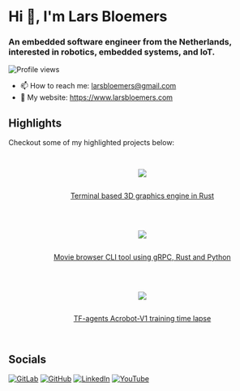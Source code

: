 <style type="text/css">
.root {
    --highlight-box-width: 800px;
}

.highlights~ul~ul {
    display: flex;
    justify-content: space-evenly;
    list-style-type: none;
    max-width: 800px;
}

.highlights~ul>li {
    display: flex;
    flex-direction: column;
    align-items: center;
    padding: 1rem;
    width: (var(--highlight-box-width) - 3rem) / 3;
    height: max-content;
}

.highlights~ul>li>iframe {
    left: 0;
    top: 0;
    width: 100%;
    height: 100%;
}

.highlights~ul>li>a {
    padding-top: 1rem;
    font-weight: 700;
    font-size: large;
    color: inherit;
}

.highlights~ul>li>a::before {
    content: "🔗";
    margin-right: 0.5rem;
}

.highlights~ul>li>a:hover {
    text-decoration: underline;
}

@media (max-width: 800px) {
    .highlights~ul {
        flex-direction: column;
    }

    .highlights~ul>li {
        margin-bottom: 1rem;
        width: auto;
        height: 20vh;
    }
}
</style>

# Hi 👋, I'm Lars Bloemers

### An embedded software engineer from the Netherlands, interested in robotics, embedded systems, and IoT.

![Profile views](https://komarev.com/ghpvc/?username=larsbl00&label=Profile%20views&color=0e75b6&style=flat)

- 📫 How to reach me: <larsbloemers@gmail.com>
- 🔗 My website: <https://www.larsbloemers.com>

## Highlights

Checkout some of my highlighted projects below:

<span class="highlights">
</span>

- [![](https://img.youtube.com/vi/2buXAn24arg/hqdefault.jpg)](https://www.youtube.com/embed/2buXAn24arg?si=AaggNpbxF3_dw5jp)

  [Terminal based 3D graphics engine in Rust](https://gitlab.com/Larsbl00/terminal-engine)

- [![](https://img.youtube.com/vi/iSdhcRt2rGU/hqdefault.jpg)](https://www.youtube.com/embed/iSdhcRt2rGU?si=3LQtgzEac0nZM9nJ)

  [Movie browser CLI tool using gRPC, Rust and Python](https://gitlab.com/Larsbl00/grpc-movie-rental-service)

- [![](https://img.youtube.com/vi/lreSnJs2SpY/hqdefault.jpg)](https://www.youtube.com/embed/lreSnJs2SpY?si=qms3uuVQdumxrY3M)

    [TF-agents Acrobot-V1 training time lapse](https://gitlab.com/Larsbl00/tfagents-acrobot)

## Socials
[![GitLab](https://img.shields.io/badge/GitLab-330F63?style=for-the-badge&logo=gitlab&logoColor=white)](https://gitlab.com/larsbl00)
[![GitHub](https://img.shields.io/badge/GitHub-100000?style=for-the-badge&logo=github&logoColor=white)](https://github.com/larsbl00)
[![LinkedIn](https://img.shields.io/badge/LinkedIn-0077B5?style=for-the-badge&logo=linkedin&logoColor=white)](https://www.linkedin.com/in/lars-bloemers/)
[![YouTube](https://img.shields.io/badge/YouTube-FF0000?style=for-the-badge&logo=youtube&logoColor=white)](https://www.youtube.com/channel/UCCWzKE059Ng_CH1RQOkmLNg)
